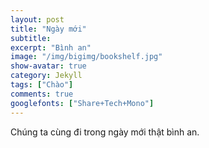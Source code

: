 ```yaml
---
layout: post
title: "Ngày mới"
subtitle:
excerpt: "Bình an"
image: "/img/bigimg/bookshelf.jpg"
show-avatar: true
category: Jekyll
tags: ["Chào"]
comments: true
googlefonts: ["Share+Tech+Mono"]
---
```

Chúng ta cùng đi trong ngày mới thật bình an.


